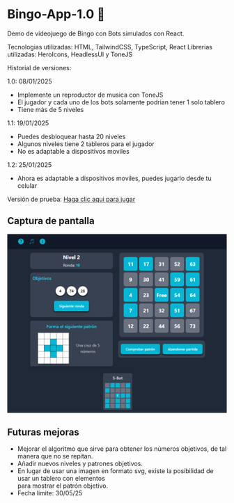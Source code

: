 # Bingo-App-1.0 🥈

Demo de videojuego de Bingo con Bots simulados con React.

Tecnologias utilizadas: HTML, TailwindCSS, TypeScript, React
Librerias utilizadas: HeroIcons, HeadlessUI y ToneJS

Historial de versiones:

1.0: 08/01/2025

- Implemente un reproductor de musica con ToneJS
- El jugador y cada uno de los bots solamente podrian tener 1 solo tablero
- Tiene más de 5 niveles

1.1: 19/01/2025

- Puedes desbloquear hasta 20 niveles
- Algunos niveles tiene 2 tableros para el jugador
- No es adaptable a dispositivos moviles

1.2: 25/01/2025

- Ahora es adaptable a dispositivos moviles, puedes jugarlo desde tu celular

Versión de prueba: [Haga clic aqui para jugar](https://stately-hummingbird-3bc0f1.netlify.app/)

## Captura de pantalla

![](assets/2025-01-19-16-19-52-image.png)

## Futuras mejoras

- Mejorar el algoritmo que sirve para obtener los números objetivos, de tal manera que no se repitan.
- Añadir nuevos niveles y patrones objetivos.
- En lugar de usar una imagen en formato svg, existe la posibilidad de usar un tablero con elementos <div> para mostrar el patrón objetivo.
- Fecha limite: 30/05/25
